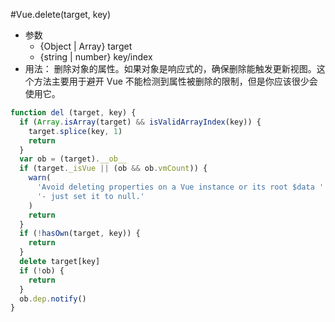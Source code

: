 #Vue.delete(target, key)
- 参数
  - {Object | Array} target
  - {string | number} key/index
- 用法：
  删除对象的属性。如果对象是响应式的，确保删除能触发更新视图。这个方法主要用于避开 Vue 不能检测到属性被删除的限制，但是你应该很少会使用它。

``` js
function del (target, key) {
  if (Array.isArray(target) && isValidArrayIndex(key)) {
    target.splice(key, 1)
    return
  }
  var ob = (target).__ob__
  if (target._isVue || (ob && ob.vmCount)) {
    warn(
      'Avoid deleting properties on a Vue instance or its root $data ' +
      '- just set it to null.'
    )
    return
  }
  if (!hasOwn(target, key)) {
    return
  }
  delete target[key]
  if (!ob) {
    return
  }
  ob.dep.notify()
}